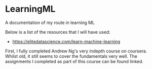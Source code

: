 # LearningML
A documentation of my route in learning ML  
  
Below is a list of the resources that I will have used:  
- https://elitedatascience.com/learn-machine-learning

First, I fully completed Andrew Ng's very indepth course on coursera. 
Whilst old, it still seems to cover the fundamentals very well. The assignments I completed as part of this course can be found linked.
